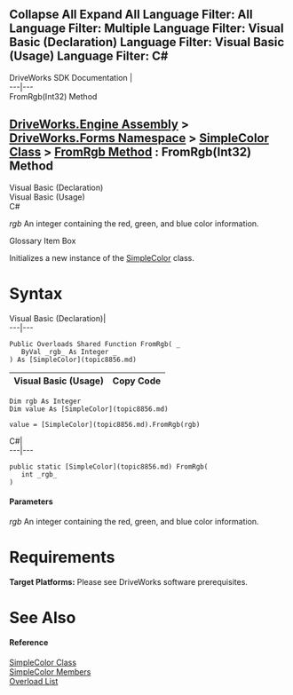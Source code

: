 Collapse All Expand All Language Filter: All  Language Filter: Multiple  Language Filter: Visual Basic (Declaration) Language Filter: Visual Basic (Usage) Language Filter: C#  
---  
DriveWorks SDK Documentation  |   
---|---  
FromRgb(Int32) Method   
  
[DriveWorks.Engine Assembly](topic2156.md) > [DriveWorks.Forms Namespace](topic7266.md) > [SimpleColor Class](topic8856.md) > [FromRgb Method](topic8871.md) : FromRgb(Int32) Method  
---  
  
Visual Basic (Declaration)    
Visual Basic (Usage)    
C# 

_rgb_
    An integer containing the red, green, and blue color information.

Glossary Item Box

Initializes a new instance of the [SimpleColor](topic8856.md) class. 

# Syntax

Visual Basic (Declaration)|   
---|---  
      
    
    Public Overloads Shared Function FromRgb( _
       ByVal _rgb_ As Integer _
    ) As [SimpleColor](topic8856.md)  
  
Visual Basic (Usage)| Copy Code  
---|---  
      
    
    Dim rgb As Integer
    Dim value As [SimpleColor](topic8856.md)
     
    value = [SimpleColor](topic8856.md).FromRgb(rgb)  
  
C#|   
---|---  
      
    
    public static [SimpleColor](topic8856.md) FromRgb( 
       int _rgb_
    )  
  
#### Parameters

 _rgb_
    An integer containing the red, green, and blue color information.

# Requirements

**Target Platforms:** Please see DriveWorks software prerequisites.

# See Also

#### Reference

[SimpleColor Class](topic8856.md)   
[SimpleColor Members](topic8857.md)   
[Overload List](topic8871.md)


